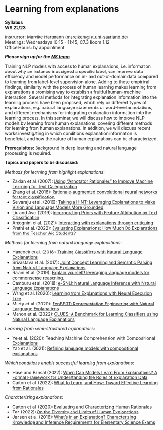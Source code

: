 # Learning from explanations

**Syllabus**\
**WS 22/23**

Instructor: Mareike Hartmann (mareikeh@lst.uni-saarland.de) \
Meetings: Wednesdays 10:15 - 11:45,  C7.3 Room 1.12 \
Office Hours: by appointment 

***Please sign up for the [MS team](https://teams.microsoft.com/l/team/19%3axCbXw42tVNfgn3N7icGdynXwXj8C84wY2N4lb5rKJRs1%40thread.tacv2/conversations?groupId=62017be1-3c7e-4051-b5ee-14808264a400&tenantId=67610027-1ac3-49b6-8641-ccd83ce1b01f)***

Training NLP models with access to human explanations, i.e. information about why an instance is assigned a specific label, can improve data efficiency and model performance on in- and out-of-domain data compared to learning from label-level supervision alone. Adding to these empirical findings, similarity with the process of human learning makes learning from explanations a promising way to establish a fruitful human-machine interaction. Several methods for integrating explanation information into the learning process have been proposed, which rely on different types of explanations, e.g. natural language statements or word-level annotations, and different mechanisms for integrating explanation information into the learning process. In this seminar, we will discuss how to improve NLP models by learning from human explanations, covering different methods for learning from human explanations. In addition, we will discuss recent works investigating in which conditions explanation information is beneficial, and how the nature of human explanations can be characterized.

**Prerequisites:** Background in deep learning and natural language processing is required.

**Topics and papers to be discussed:**

*Methods for learning from highlight explanations*:

 * Zaidan et al. (2007): [Using “Annotator Rationales” to Improve Machine Learning for Text Categorization](https://aclanthology.org/N07-1033/) 
 * Zhang et al. (2016):	[Rationale-augmented convolutional neural networks for text classification.](https://aclanthology.org/D16-1076/)
 * Selvaraju et al. (2019): [Taking a HINT: Leveraging Explanations to Make
Vision and Language Models More Grounded](https://openaccess.thecvf.com/content_ICCV_2019/papers/Selvaraju_Taking_a_HINT_Leveraging_Explanations_to_Make_Vision_and_Language_ICCV_2019_paper.pdf)
 * Liu and Avci (2019): [Incorporating Priors with Feature Attribution on Text Classification](https://aclanthology.org/P19-1631/)
 * Antognini et al. (2021): [Interacting with explanations through critiquing](https://www.ijcai.org/proceedings/2021/0072.pdf)
 * Pruthi et al. (2022): [Evaluating Explanations: How Much Do Explanations from the Teacher Aid Students?](https://direct.mit.edu/tacl/article/doi/10.1162/tacl_a_00465/110436/Evaluating-Explanations-How-Much-Do-Explanations)
 
*Methods for learning from natural language explanations*:

 * Hancock et al. (2018): [Training Classifiers with Natural Language Explanations](https://aclanthology.org/P18-1175/)
 * Srivastava et al. (2017): [Joint Concept Learning and Semantic Parsing from Natural Language Explanations](https://aclanthology.org/D17-1161/)
 * Rajani et al. (2019): [Explain yourself! leveraging language models for commonsense reasoning.](https://aclanthology.org/P19-1487.pdf) 
 * Camburu et al. (2018): [e-SNLI: Natural Language Inference with Natural Language Explanations](https://papers.nips.cc/paper/2018/hash/4c7a167bb329bd92580a99ce422d6fa6-Abstract.html)
 * Wang et al. (2020): [Learning from Explanations with Neural Execution Tree](https://openreview.net/pdf?id=rJlUt0EYwS)
 * Murty et al. (2020): [ExpBERT: Representation Engineering with Natural Language Explanations](https://aclanthology.org/2020.acl-main.190.pdf)
 * Menon et al. (2022): [CLUES: A Benchmark for Learning Classifiers using Natural Language Explanations](https://aclanthology.org/2022.acl-long.451/)

*Learning from semi-structured explanations*:

 * Ye et al. (2020): [Teaching Machine Comprehension with Compositional Explanations](https://aclanthology.org/2020.findings-emnlp.145.pdf)
 * Yao et al. (2021): [Refining language models with compositional explanations](https://proceedings.neurips.cc/paper/2021/file/4b26dc4663ccf960c8538d595d0a1d3a-Paper.pdf) 
 
 *Which conditions enable successful learning from explanations*: 
 
 * Hase and Bansal (2022): [When Can Models Learn From Explanations?
A Formal Framework for Understanding the Roles of Explanation Data](https://aclanthology.org/2022.lnls-1.4.pdf)
 * Carton et al. (2022): [What to Learn, and How: Toward Effective Learning from Rationales](https://aclanthology.org/2022.findings-acl.86/)
 
 *Characterizing explanations*:
 
  * Carton et al. (2020): [Evaluating and Characterizing Human Rationales](https://aclanthology.org/2020.emnlp-main.747/)
  * Tan (2022): [On the Diversity and Limits of Human Explanations](https://aclanthology.org/2022.naacl-main.158.pdf)
  * Jansen et al. (2016): [What’s in an Explanation? Characterizing Knowledge and Inference Requirements for Elementary Science Exams]() 
